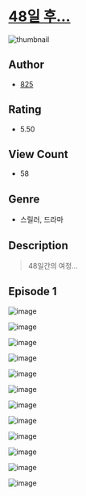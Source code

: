 # [48일 후...](https://comic.naver.com/challenge/list?titleId=811280)
![thumbnail](https://image-comic.pstatic.net/user_contents_data/challenge_comic/2023/05/25/367169/upload_7161397838586786916_480x623.jpeg)

## Author
- [825](https://comic.naver.com/artistTitle?id=367169)

## Rating
- 5.50

## View Count
- 58

## Genre
- 스릴러, 드라마

## Description
> 48일간의 여정...


## Episode 1
![image](https://image-comic.pstatic.net/user_contents_data/challenge_comic/2023/05/25/367169/upload_7221017559506039859.jpeg)

![image](https://image-comic.pstatic.net/user_contents_data/challenge_comic/2023/05/25/367169/upload_3630858099765633332.jpeg)

![image](https://image-comic.pstatic.net/user_contents_data/challenge_comic/2023/05/25/367169/upload_7306024084821008737.jpeg)

![image](https://image-comic.pstatic.net/user_contents_data/challenge_comic/2023/05/25/367169/upload_7377803511711872357.jpeg)

![image](https://image-comic.pstatic.net/user_contents_data/challenge_comic/2023/05/25/367169/upload_7162239880567808611.jpeg)

![image](https://image-comic.pstatic.net/user_contents_data/challenge_comic/2023/05/25/367169/upload_3703475551430980659.jpeg)

![image](https://image-comic.pstatic.net/user_contents_data/challenge_comic/2023/05/25/367169/upload_3630240190669284915.jpeg)

![image](https://image-comic.pstatic.net/user_contents_data/challenge_comic/2023/05/25/367169/upload_7161398938802664244.jpeg)

![image](https://image-comic.pstatic.net/user_contents_data/challenge_comic/2023/05/25/367169/upload_4064047001474774579.jpeg)

![image](https://image-comic.pstatic.net/user_contents_data/challenge_comic/2023/05/25/367169/upload_3763102066163530039.jpeg)

![image](https://image-comic.pstatic.net/user_contents_data/challenge_comic/2023/05/25/367169/upload_3545520599268407346.jpeg)

![image](https://image-comic.pstatic.net/user_contents_data/challenge_comic/2023/05/25/367169/upload_3486967413136974129.jpeg)
